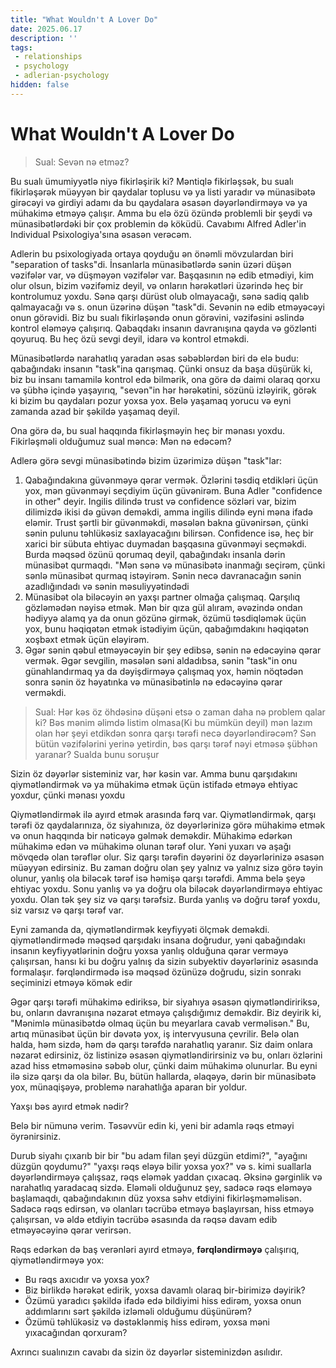 ```yaml
---
title: "What Wouldn't A Lover Do"
date: 2025.06.17
description: ''
tags:
 - relationships
 - psychology
 - adlerian-psychology
hidden: false
---
```


# What Wouldn't A Lover Do

> Sual: Sevən nə etməz?

Bu sualı ümumiyyətlə niyə fikirləşirik ki? Məntiqlə fikirləşsək, bu sualı fikirləşərək müəyyən bir qaydalar toplusu və ya listi yaradır və münasibətə girəcəyi və girdiyi adamı da bu qaydalara əsasən dəyərləndirməyə və ya mühakimə etməyə çalışır. Amma bu elə özü özündə problemli bir şeydi və münasibətlərdəki bir çox problemin də köküdü. Cavabımı Alfred Adler'in Individual Psixologiya'sına əsasən verəcəm.

Adlerin bu psixologiyada ortaya qoyduğu ən önəmli mövzulardan biri "separation of tasks"di. İnsanlarla münasibətlərdə sənin üzəri düşən vəzifələr var, və düşməyən vəzifələr var. Başqasının nə edib etmədiyi, kim olur olsun, bizim vəzifəmiz deyil, və onların hərəkətləri üzərində heç bir kontrolumuz yoxdu. Sənə qarşı dürüst olub olmayacağı, sənə sadiq qalıb qalmayacağı və s. onun üzərinə düşən "task"di. Sevənin nə edib etməyəcəyi onun görəvidi. Biz bu sualı fikirləşəndə onun görəvini, vəzifəsini əslində kontrol eləməyə çalışırıq. Qabaqdakı insanın davranışına qayda və gözlənti qoyuruq. Bu heç özü sevgi deyil, idarə və kontrol etməkdi. 

Münasibətlərdə narahatlıq yaradan əsas səbəblərdən biri də elə budu: qabağındakı insanın "task"ina qarışmaq. Çünki onsuz da başa düşürük ki, biz bu insanı tamamilə kontrol edə bilmərik, ona görə də daimi olaraq qorxu və şübhə içində yaşayırıq, "sevən"in hər hərəkətini, sözünü izləyirik, görək ki bizim bu qaydaları pozur yoxsa yox. Belə yaşamaq yorucu və eyni zamanda azad bir şəkildə yaşamaq deyil. 

Ona görə də, bu sual haqqında fikirləşməyin heç bir mənası yoxdu. Fikirləşməli olduğumuz sual məncə: Mən nə edəcəm? 

Adlerə görə sevgi münasibətində bizim üzərimizə düşən "task"lar:
1. Qabağındakına güvənməyə qərar vermək. Özlərini təsdiq etdikləri üçün yox, mən güvənməyi seçdiyim üçün güvənirəm. Buna Adler "confidence in other" deyir. Ingilis dilində trust və confidence sözləri var, bizim dilimizdə ikisi də güvən deməkdi, amma ingilis dilində eyni məna ifadə eləmir. Trust şərtli bir güvənməkdi, məsələn bakna güvənirsən, çünki sənin pulunu təhlükəsiz saxlayacağını bilirsən. Confidence isə, heç bir xarici bir sübuta ehtiyac duymadan başqasına güvənməyi seçməkdi. Burda məqsəd özünü qorumaq deyil, qabağındakı insanla dərin münasibət qurmaqdı. "Mən sənə və münasibətə inanmağı seçirəm, çünki sənlə münasibət qurmaq istəyirəm. Sənin necə davranacağın sənin azadlığındadı və sənin məsuliyyətindədi
2. Münasibət ola biləcəyin ən yaxşı partner olmağa çalışmaq. Qarşılıq gözləmədən nəyisə etmək. Mən bir qıza gül alıram, əvəzində ondan hədiyyə alamq ya da onun gözünə girmək, özümü təsdiqləmək üçün yox, bunu həqiqətən etmək istədiyim üçün, qabağımdakını həqiqətən xoşbəxt etmək üçün eləyirəm. 
3. Əgər sənin qəbul etməyəcəyin bir şey edibsə, sənin nə edəcəyinə qərar vermək. Əgər sevgilin, məsələn səni aldadıbsa, sənin "task"in onu günahlandırmaq ya da dəyişdirməyə çalışmaq yox, həmin nöqtədən sonra sənin öz həyatınka və münasibətinlə nə edəcəyinə qərar verməkdi.

> Sual: Hər kəs öz öhdəsinə düşəni etsə o zaman daha nə problem qalar ki? Bəs mənim əlimdə listim olmasa(Ki bu mümkün deyil) mən lazım olan hər şeyi etdikdən sonra qarşı tərəfi necə dəyərləndirəcəm? Sən bütün vəzifələrini yerinə yetirdin, bəs qarşı tərəf nəyi etməsə şübhən yaranar? Sualda bunu soruşur

Sizin öz dəyərlər sisteminiz var, hər kəsin var. Amma bunu qarşıdakını qiymətləndirmək və ya mühakimə etmək üçün istifadə etməyə ehtiyac yoxdur, çünki mənası yoxdu

Qiymətləndirmək ilə ayırd etmək arasında fərq var. Qiymətləndirmək, qarşı tərəfi öz qaydalarınıza, öz siyahınıza, öz dəyərlərinizə görə mühakimə etmək və onun haqqında bir nəticəyə gəlmək deməkdir. Mühakimə edərkən mühakimə edən və mühakimə olunan tərəf olur. Yəni yuxarı və aşağı mövqedə olan tərəflər olur. Siz qarşı tərəfin dəyərini öz dəyərlərinizə əsasən müəyyən edirsiniz. Bu zaman doğru olan şey yalnız və yalnız sizə görə təyin olunur, yanlış ola biləcək tərəf isə həmişə qarşı tərəfdi. Amma belə şeyə ehtiyac yoxdu. Sonu yanlış və ya doğru ola biləcək dəyərləndirməyə ehtiyac yoxdu. Olan tək şey siz və qarşı tərəfsiz. Burda yanlış və doğru tərəf yoxdu, siz varsız və qarşı tərəf var.

Eyni zamanda da, qiymətləndirmək keyfiyyəti ölçmək deməkdi. qiymətləndirmədə məqsəd qarşıdakı insana doğrudur, yəni qabağındakı insanın keyfiyyətlərinin doğru yoxsa yanlış olduğuna qərar verməyə çalışırsan, hansı ki bu doğru yalnış da sizin subyektiv dəyərləriniz əsasında formalaşır. fərqləndirmədə isə məqsəd özünüzə doğrudu, sizin sonrakı seçiminizi etməyə kömək edir

Əgər qarşı tərəfi mühakimə ediriksə, bir siyahıya əsasən qiymətləndiririksə, bu, onların davranışına nəzarət etməyə çalışdığımız deməkdir. Biz deyirik ki, "Mənimlə münasibətdə olmaq üçün bu meyarlara cavab verməlisən." Bu, artıq münasibət üçün bir dəvətə yox, iş intervyusuna çevrilir. Belə olan halda, həm sizdə, həm də qarşı tərəfdə narahatlıq yaranır. Siz daim onlara nəzarət edirsiniz, öz listinizə əsasən qiymətləndirirsiniz və bu, onları özlərini azad hiss etməməsinə səbəb olur, çünki daim mühakimə olunurlar. Bu eyni ilə sizə qarşı da ola bilər. Bu, bütün hallarda, əlaqəyə, dərin bir münasibətə yox, münaqişəyə, problemə narahatlığa aparan bir yoldur.

Yaxşı bəs ayırd etmək nədir?

Belə bir nümunə verim. Təsəvvür edin ki, yeni bir adamla rəqs etməyi öyrənirsiniz.

Durub siyahı çıxarıb bir bir "bu adam filan şeyi düzgün etdimi?", "ayağını düzgün qoydumu?" "yaxşı rəqs eləyə bilir yoxsa yox?" və s. kimi suallarla dəyərləndirməyə çalışsaz, rəqs eləmək yaddan çıxacaq. Əksinə gərginlik və narahatlıq yaradacaq sizdə. Eləməli olduğunuz şey, sadəcə rəqs eləməyə başlamaqdı, qabağındakının düz yoxsa səhv etdiyini fikirləşməməlisən. Sadəcə rəqs edirsən, və olanları təcrübə etməyə başlayırsan, hiss etməyə çalışırsan, və əldə etdiyin təcrübə əsasında da rəqsə davam edib etməyəcəyinə qərar verirsən. 

Rəqs edərkən də baş verənləri ayırd etməyə, **fərqləndirməyə** çalışırıq, qiymətləndirməyə yox:

- Bu rəqs axıcıdır və yoxsa yox?
- Biz birlikdə hərəkət edirik, yoxsa davamlı olaraq bir-birimizə dəyirik?
- Özümü yaradıcı şəkildə ifadə edə bildiyimi hiss edirəm, yoxsa onun addımlarını sərt şəkildə izləməli olduğumu düşünürəm?
- Özümü təhlükəsiz və dəstəklənmiş hiss edirəm, yoxsa məni yıxacağından qorxuram?

Axrıncı sualınızın cavabı da sizin öz dəyərlər sisteminizdən asılıdır.
